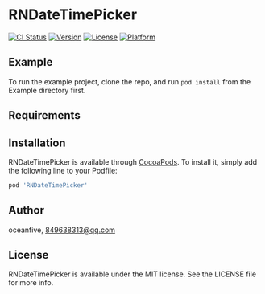 # RNDateTimePicker

[![CI Status](https://img.shields.io/travis/oceanfive/RNDateTimePicker.svg?style=flat)](https://travis-ci.org/oceanfive/RNDateTimePicker)
[![Version](https://img.shields.io/cocoapods/v/RNDateTimePicker.svg?style=flat)](https://cocoapods.org/pods/RNDateTimePicker)
[![License](https://img.shields.io/cocoapods/l/RNDateTimePicker.svg?style=flat)](https://cocoapods.org/pods/RNDateTimePicker)
[![Platform](https://img.shields.io/cocoapods/p/RNDateTimePicker.svg?style=flat)](https://cocoapods.org/pods/RNDateTimePicker)

## Example

To run the example project, clone the repo, and run `pod install` from the Example directory first.

## Requirements

## Installation

RNDateTimePicker is available through [CocoaPods](https://cocoapods.org). To install
it, simply add the following line to your Podfile:

```ruby
pod 'RNDateTimePicker'
```

## Author

oceanfive, 849638313@qq.com

## License

RNDateTimePicker is available under the MIT license. See the LICENSE file for more info.
